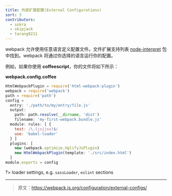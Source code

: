```yaml
---
title: 外部扩展配置(External Configurations)
sort: 3
contributors:
  - sokra
  - skipjack
  - tarang9211
---
```


webpack 允许使用任意语言定义配置文件。文件扩展支持列表 [node-interpret](https://github.com/js-cli/js-interpret) 包中找到。webpack 将通过你选择的语言运行你的配置。

例如，如果你使用 **coffeescript**，你的文件将如下所示：

**webpack.config.coffee**

```javascript
HtmlWebpackPlugin = require('html-webpack-plugin')
webpack = require('webpack')
path = require('path')
config =
  entry: './path/to/my/entry/file.js'
  output:
    path: path.resolve(__dirname, 'dist')
    filename: 'my-first-webpack.bundle.js'
  module: rules: [ {
    test: /\.(js|jsx)$/
    use: 'babel-loader'
  } ]
  plugins: [
    new (webpack.optimize.UglifyJsPlugin)
    new HtmlWebpackPlugin(template: './src/index.html')
  ]
module.exports = config
```


?> loader settings, e.g. `sassLoader`, `eslint` sections

***

> 原文：https://webpack.js.org/configuration/external-configs/